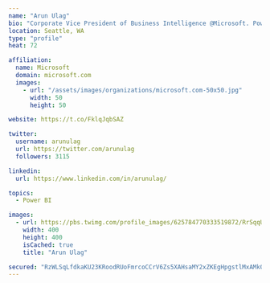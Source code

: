 ```yaml
---
name: "Arun Ulag"
bio: "Corporate Vice President of Business Intelligence @Microsoft. Power BI, Azure Analysis Services, SQL Server Analysis Services, SQL Server Reporting Services"
location: Seattle, WA
type: "profile"
heat: 72

affiliation:
  name: Microsoft
  domain: microsoft.com
  images:
    - url: "/assets/images/organizations/microsoft.com-50x50.jpg"
      width: 50
      height: 50

website: https://t.co/FklqJqbSAZ

twitter:
  username: arunulag
  url: https://twitter.com/arunulag
  followers: 3115

linkedin:
  url: https://www.linkedin.com/in/arunulag/

topics:
  - Power BI

images:
  - url: https://pbs.twimg.com/profile_images/625784770333519872/RrSqqUEZ_400x400.jpg
    width: 400
    height: 400
    isCached: true
    title: "Arun Ulag"

secured: "RzWLSqLfdkaKU23KRoodRUoFmrcoCCrV6Zs5XAHsaMY2xZKEgHpgstlMxAMk09xBXuT5SPA6osXEiAVbGeInDZcn/UTmaOYUqn1An5TXkcRm/dXMXEWDHqwqwGHCGHIKYstL7gUigFumkSiLcEGv0k1D2oz3/DltCh8+TFivWMEoRMDiejaemZHM/NksWwkdOIANpuJgk5GxSLVc7wENmwkEEIRy11L0d+oQCXFscfsqbbuMf0Kp4SZaj6UMCMI6X2kvr0sfolQKR5/Qc2R2aa+fzt+UnLIo/svOFo2gFY7DzUbJal8HN9XAxoO2CHdlUy1DKnMuK2E81tQrW1+KNRHbf20k2nub1+qE4Mrx/07X7bUWgJjuCMT340R5E9u+QQkwuHqchPwBZe3/xuM5hHAmELvjUbMNZBk1ErdpgX8=;qOadnGqNSiUdj/oNSxMljw=="
---
```


